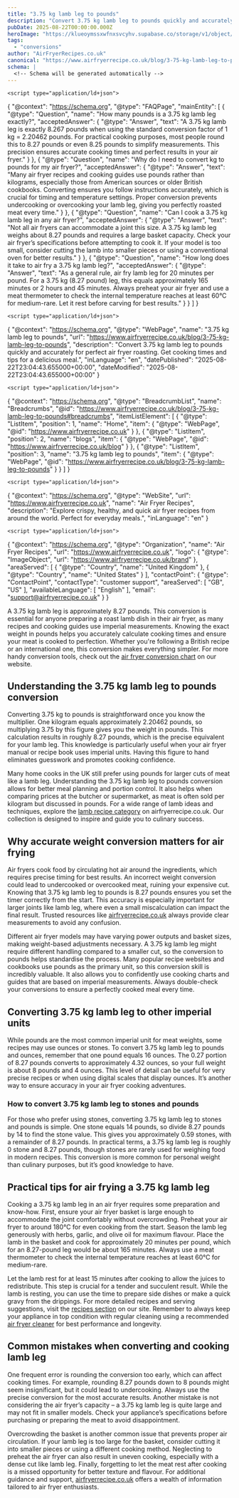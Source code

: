 ```yaml
---
title: "3.75 kg lamb leg to pounds"
description: "Convert 3.75 kg lamb leg to pounds quickly and accurately for perfect air fryer roasting. Get cooking times and tips for a delicious meal."
pubDate: 2025-08-22T00:00:00.000Z
heroImage: "https://klueoymssxwfnxsvcyhv.supabase.co/storage/v1/object/public/Shmucket/3-75-kg-lamb-leg-to-pounds.webp"
tags:
  - "conversions"
author: "AirFryerRecipes.co.uk"
canonical: "https://www.airfryerrecipe.co.uk/blog/3-75-kg-lamb-leg-to-pounds"
schema: |
  <!-- Schema will be generated automatically -->
---
```

<script type="application/ld+json">
{
    "@context": "https://schema.org",
    "@type": "BlogPosting",
    "url": "https://www.airfryerrecipe.co.uk/blog/3-75-kg-lamb-leg-to-pounds",
    "mainEntityOfPage": {
        "@type": "WebPage",
        "@id": "https://www.airfryerrecipe.co.uk/blog/3-75-kg-lamb-leg-to-pounds"
    },
    "headline": "Easy 3.75 kg Lamb Leg to Pounds Conversion Guide",
    "description": "Convert 3.75 kg lamb leg to pounds quickly and accurately for perfect air fryer roasting. Get cooking times and tips for a delicious meal.",
    "author": {
        "@type": "Person",
        "name": "AirFryerRecipes.co.uk",
        "url": "https://www.airfryerrecipe.co.uk/about",
        "image": {
            "@type": "ImageObject",
            "url": "https://klueoymssxwfnxsvcyhv.supabase.co/storage/v1/object/public/Shmucket/Me.jpg"
        }
    },
    "publisher": {
        "@type": "Organization",
        "name": "Air Fryer Recipe",
        "logo": {
            "@type": "ImageObject",
            "url": "https://cdn.prod.website-files.com/68224a465dfe9a7ab4f57570/6844191451a8b2f1e37e63cc_Untitled%20design%20-%202025-06-05T205644.948%20(1).png"
        }
    },
    "datePublished": "2025-08-22T23:04:43.655Z",
    "dateModified": "2025-08-22T23:04:43.655Z",
    "image": {
        "@type": "ImageObject",
        "url": "https://klueoymssxwfnxsvcyhv.supabase.co/storage/v1/object/public/Shmucket/3-75-kg-lamb-leg-to-pounds.webp"
    },
    "about": {
        "@type": "Thing",
        "name": "Conversions"
    },
    "articleSection": "Conversions",
    "inLanguage": "en-GB"
}
</script>

    <script type="application/ld+json">
{
    "@context": "https://schema.org",
    "@type": "FAQPage",
    "mainEntity": [
        {
            "@type": "Question",
            "name": "How many pounds is a 3.75 kg lamb leg exactly?",
            "acceptedAnswer": {
                "@type": "Answer",
                "text": "A 3.75 kg lamb leg is exactly 8.267 pounds when using the standard conversion factor of 1 kg = 2.20462 pounds. For practical cooking purposes, most people round this to 8.27 pounds or even 8.25 pounds to simplify measurements. This precision ensures accurate cooking times and perfect results in your air fryer."
            }
        },
        {
            "@type": "Question",
            "name": "Why do I need to convert kg to pounds for my air fryer?",
            "acceptedAnswer": {
                "@type": "Answer",
                "text": "Many air fryer recipes and cooking guides use pounds rather than kilograms, especially those from American sources or older British cookbooks. Converting ensures you follow instructions accurately, which is crucial for timing and temperature settings. Proper conversion prevents undercooking or overcooking your lamb leg, giving you perfectly roasted meat every time."
            }
        },
        {
            "@type": "Question",
            "name": "Can I cook a 3.75 kg lamb leg in any air fryer?",
            "acceptedAnswer": {
                "@type": "Answer",
                "text": "Not all air fryers can accommodate a joint this size. A 3.75 kg lamb leg weighs about 8.27 pounds and requires a large basket capacity. Check your air fryer’s specifications before attempting to cook it. If your model is too small, consider cutting the lamb into smaller pieces or using a conventional oven for better results."
            }
        },
        {
            "@type": "Question",
            "name": "How long does it take to air fry a 3.75 kg lamb leg?",
            "acceptedAnswer": {
                "@type": "Answer",
                "text": "As a general rule, air fry lamb leg for 20 minutes per pound. For a 3.75 kg (8.27 pound) leg, this equals approximately 165 minutes or 2 hours and 45 minutes. Always preheat your air fryer and use a meat thermometer to check the internal temperature reaches at least 60°C for medium-rare. Let it rest before carving for best results."
            }
        }
    ]
}
</script>

    <script type="application/ld+json">
{
    "@context": "https://schema.org",
    "@type": "WebPage",
    "name": "3.75 kg lamb leg to pounds",
    "url": "https://www.airfryerrecipe.co.uk/blog/3-75-kg-lamb-leg-to-pounds",
    "description": "Convert 3.75 kg lamb leg to pounds quickly and accurately for perfect air fryer roasting. Get cooking times and tips for a delicious meal.",
    "inLanguage": "en",
    "datePublished": "2025-08-22T23:04:43.655000+00:00",
    "dateModified": "2025-08-22T23:04:43.655000+00:00"
}
</script>

    <script type="application/ld+json">
{
    "@context": "https://schema.org",
    "@type": "BreadcrumbList",
    "name": "Breadcrumbs",
    "@id": "https://www.airfryerrecipe.co.uk/blog/3-75-kg-lamb-leg-to-pounds#breadcrumbs",
    "itemListElement": [
        {
            "@type": "ListItem",
            "position": 1,
            "name": "Home",
            "item": {
                "@type": "WebPage",
                "@id": "https://www.airfryerrecipe.co.uk"
            }
        },
        {
            "@type": "ListItem",
            "position": 2,
            "name": "blogs",
            "item": {
                "@type": "WebPage",
                "@id": "https://www.airfryerrecipe.co.uk/blog"
            }
        },
        {
            "@type": "ListItem",
            "position": 3,
            "name": "3.75 kg lamb leg to pounds",
            "item": {
                "@type": "WebPage",
                "@id": "https://www.airfryerrecipe.co.uk/blog/3-75-kg-lamb-leg-to-pounds"
            }
        }
    ]
}
</script>

    <script type="application/ld+json">
{
    "@context": "https://schema.org",
    "@type": "WebSite",
    "url": "https://www.airfryerrecipe.co.uk",
    "name": "Air Fryer Recipes",
    "description": "Explore crispy, healthy, and quick air fryer recipes from around the world. Perfect for everyday meals.",
    "inLanguage": "en"
}
</script>

    <script type="application/ld+json">
{
    "@context": "https://schema.org",
    "@type": "Organization",
    "name": "Air Fryer Recipes",
    "url": "https://www.airfryerrecipe.co.uk",
    "logo": {
        "@type": "ImageObject",
        "url": "https://www.airfryerrecipe.co.uk/brand"
    },
    "areaServed": [
        {
            "@type": "Country",
            "name": "United Kingdom"
        },
        {
            "@type": "Country",
            "name": "United States"
        }
    ],
    "contactPoint": {
        "@type": "ContactPoint",
        "contactType": "customer support",
        "areaServed": [
            "GB",
            "US"
        ],
        "availableLanguage": [
            "English"
        ],
        "email": "support@airfryerrecipe.co.uk"
    }
}
</script>

<p>A 3.75 kg lamb leg is approximately 8.27 pounds. This conversion is essential for anyone preparing a roast lamb dish in their air fryer, as many recipes and cooking guides use imperial measurements. Knowing the exact weight in pounds helps you accurately calculate cooking times and ensure your meat is cooked to perfection. Whether you're following a British recipe or an international one, this conversion makes everything simpler. For more handy conversion tools, check out the <a href="https://www.airfryerrecipe.co.uk/air-fryer-conversion-chart">air fryer conversion chart</a> on our website.</p>

<h2>Understanding the 3.75 kg lamb leg to pounds conversion</h2>
<p>Converting 3.75 kg to pounds is straightforward once you know the multiplier. One kilogram equals approximately 2.20462 pounds, so multiplying 3.75 by this figure gives you the weight in pounds. This calculation results in roughly 8.27 pounds, which is the precise equivalent for your lamb leg. This knowledge is particularly useful when your air fryer manual or recipe book uses imperial units. Having this figure to hand eliminates guesswork and promotes cooking confidence.</p>
<p>Many home cooks in the UK still prefer using pounds for larger cuts of meat like a lamb leg. Understanding the 3.75 kg lamb leg to pounds conversion allows for better meal planning and portion control. It also helps when comparing prices at the butcher or supermarket, as meat is often sold per kilogram but discussed in pounds. For a wide range of lamb ideas and techniques, explore the <a href="https://www.airfryerrecipe.co.uk/recipe-category/lamb">lamb recipe category</a> on airfryerrecipe.co.uk. Our collection is designed to inspire and guide you to culinary success.</p>

<h2>Why accurate weight conversion matters for air frying</h2>
<p>Air fryers cook food by circulating hot air around the ingredients, which requires precise timing for best results. An incorrect weight conversion could lead to undercooked or overcooked meat, ruining your expensive cut. Knowing that 3.75 kg lamb leg to pounds is 8.27 pounds ensures you set the timer correctly from the start. This accuracy is especially important for larger joints like lamb leg, where even a small miscalculation can impact the final result. Trusted resources like <a href="https://www.airfryerrecipe.co.uk">airfryerrecipe.co.uk</a> always provide clear measurements to avoid any confusion.</p>
<p>Different air fryer models may have varying power outputs and basket sizes, making weight-based adjustments necessary. A 3.75 kg lamb leg might require different handling compared to a smaller cut, so the conversion to pounds helps standardise the process. Many popular recipe websites and cookbooks use pounds as the primary unit, so this conversion skill is incredibly valuable. It also allows you to confidently use cooking charts and guides that are based on imperial measurements. Always double-check your conversions to ensure a perfectly cooked meal every time.</p>

<h2>Converting 3.75 kg lamb leg to other imperial units</h2>
<p>While pounds are the most common imperial unit for meat weights, some recipes may use ounces or stones. To convert 3.75 kg lamb leg to pounds and ounces, remember that one pound equals 16 ounces. The 0.27 portion of 8.27 pounds converts to approximately 4.32 ounces, so your full weight is about 8 pounds and 4 ounces. This level of detail can be useful for very precise recipes or when using digital scales that display ounces. It’s another way to ensure accuracy in your air fryer cooking adventures.</p>

<h3>How to convert 3.75 kg lamb leg to stones and pounds</h3>
<p>For those who prefer using stones, converting 3.75 kg lamb leg to stones and pounds is simple. One stone equals 14 pounds, so divide 8.27 pounds by 14 to find the stone value. This gives you approximately 0.59 stones, with a remainder of 8.27 pounds. In practical terms, a 3.75 kg lamb leg is roughly 0 stone and 8.27 pounds, though stones are rarely used for weighing food in modern recipes. This conversion is more common for personal weight than culinary purposes, but it’s good knowledge to have.</p>

<h2>Practical tips for air frying a 3.75 kg lamb leg</h2>
<p>Cooking a 3.75 kg lamb leg in an air fryer requires some preparation and know-how. First, ensure your air fryer basket is large enough to accommodate the joint comfortably without overcrowding. Preheat your air fryer to around 180°C for even cooking from the start. Season the lamb leg generously with herbs, garlic, and olive oil for maximum flavour. Place the lamb in the basket and cook for approximately 20 minutes per pound, which for an 8.27-pound leg would be about 165 minutes. Always use a meat thermometer to check the internal temperature reaches at least 60°C for medium-rare.</p>
<p>Let the lamb rest for at least 15 minutes after cooking to allow the juices to redistribute. This step is crucial for a tender and succulent result. While the lamb is resting, you can use the time to prepare side dishes or make a quick gravy from the drippings. For more detailed recipes and serving suggestions, visit the <a href="https://www.airfryerrecipe.co.uk/recipes">recipes section</a> on our site. Remember to always keep your appliance in top condition with regular cleaning using a recommended <a href="https://www.airfryerrecipe.co.uk/air-fryer-cleaner">air fryer cleaner</a> for best performance and longevity.</p>

<h2>Common mistakes when converting and cooking lamb leg</h2>
<p>One frequent error is rounding the conversion too early, which can affect cooking times. For example, rounding 8.27 pounds down to 8 pounds might seem insignificant, but it could lead to undercooking. Always use the precise conversion for the most accurate results. Another mistake is not considering the air fryer’s capacity – a 3.75 kg lamb leg is quite large and may not fit in smaller models. Check your appliance’s specifications before purchasing or preparing the meat to avoid disappointment.</p>
<p>Overcrowding the basket is another common issue that prevents proper air circulation. If your lamb leg is too large for the basket, consider cutting it into smaller pieces or using a different cooking method. Neglecting to preheat the air fryer can also result in uneven cooking, especially with a dense cut like lamb leg. Finally, forgetting to let the meat rest after cooking is a missed opportunity for better texture and flavour. For additional guidance and support, <a href="https://www.airfryerrecipe.co.uk">airfryerrecipe.co.uk</a> offers a wealth of information tailored to air fryer enthusiasts.</p>
